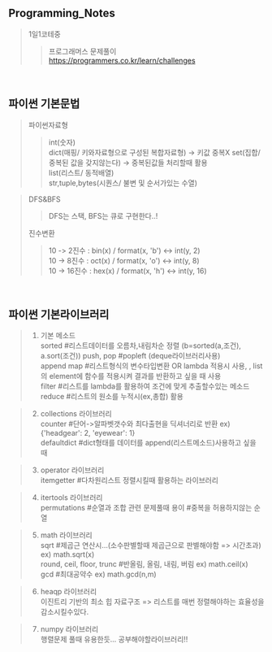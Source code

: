 ## Programming_Notes
> 1일1코테중 
>> 프로그래머스 문제풀이  
https://programmers.co.kr/learn/challenges  
   
  
<br>    

## 파이썬 기본문법
>  파이썬자료형
>>  int(숫자)  
    dict(매핑/ 키와자료형으로 구성된 복합자료형) -> 키값 중복X
    set(집합/ 중복된 값을 갖지않는다) -> 중복된값들 처리할때 활용  
    list(리스트/ 동적배열)  
    str,tuple,bytes(시퀀스/ 불변 및 순서가있는 수열)

> DFS&BFS 
>> DFS는 스택, BFS는 큐로 구현한다..!    
>> 
> 진수변환  
>> 10 -> 2진수 : bin(x) / format(x, 'b') <-> int(y, 2)  
   10 -> 8진수 : oct(x) / format(x, 'o')  <-> int(y, 8)  
   10 -> 16진수 : hex(x) / format(x, 'h') <-> int(y, 16)

<br>


## 파이썬 기본라이브러리


>    1. 기본 메소드  
     sorted #리스트데이터를 오름차,내림차순 정렬 (b=sorted(a,조건), a.sort(조건)) 
     push, pop #popleft (deque라이브러리사용)  
     append
     map #리스트형식의 변수타입변환 OR lambda 적용시 사용, , list의 element에 함수를 적용시켜 결과를 반환하고 싶을 때 사용  
     filter #리스트를 lambda를 활용하여 조건에 맞게 추출할수있는 메소드  
     reduce #리스트의 원소를 누적시(ex,총합) 활용
     
>    2. collections 라이브러리  
     counter #단어->알파벳갯수와 최다출현을 딕셔너리로 반환 ex) {'headgear': 2, 'eyewear': 1}  
     defaultdict #dict형태를 데이터를 append(리스트메소드)사용하고 싶을 때 
     
>    3. operator 라이브러리  
     itemgetter #다차원리스트 정렬시킬때 활용하는 라이브러리   
     
>    4. itertools 라이브러리  
     permutations #순열과 조합 관련 문제풀때 용이  #중복을 허용하지않는 순열  
                  
>    5. math 라이브러리    
     sqrt #제곱근 연산시...(소수판별할때 제곱근으로 판별해야함 => 시간초과)  ex) math.sqrt(x)  
     round, ceil, floor, trunc #반올림, 올림, 내림, 버림                    ex) math.ceil(x)  
     gcd #최대공약수 ex) math.gcd(n,m)  
     
>    6. heaqp 라이브러리    
    이진트리 기반의 최소 힙 자료구조 => 리스트를 매번 정렬해야하는 효율성을 감소시킬수있다. 
    
>    7. numpy 라이브러리    
    행렬문제 풀때 유용한듯... 공부해야할라이브러리!! 
    
